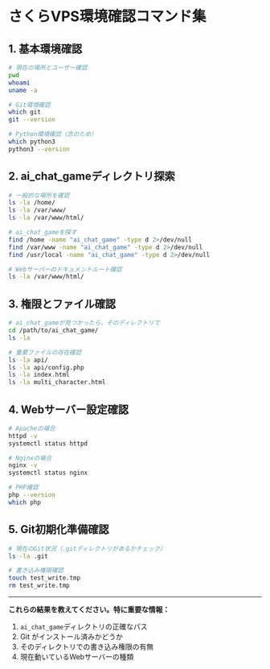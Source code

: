 # さくらVPS環境確認コマンド集

## 1. 基本環境確認
```bash
# 現在の場所とユーザー確認
pwd
whoami
uname -a

# Git環境確認
which git
git --version

# Python環境確認（念のため）
which python3
python3 --version
```

## 2. ai_chat_gameディレクトリ探索
```bash
# 一般的な場所を確認
ls -la /home/
ls -la /var/www/
ls -la /var/www/html/

# ai_chat_gameを探す
find /home -name "ai_chat_game" -type d 2>/dev/null
find /var/www -name "ai_chat_game" -type d 2>/dev/null
find /usr/local -name "ai_chat_game" -type d 2>/dev/null

# Webサーバーのドキュメントルート確認
ls -la /var/www/html/
```

## 3. 権限とファイル確認
```bash
# ai_chat_gameが見つかったら、そのディレクトリで
cd /path/to/ai_chat_game/
ls -la

# 重要ファイルの存在確認
ls -la api/
ls -la api/config.php
ls -la index.html
ls -la multi_character.html
```

## 4. Webサーバー設定確認
```bash
# Apacheの場合
httpd -v
systemctl status httpd

# Nginxの場合
nginx -v
systemctl status nginx

# PHP確認
php --version
which php
```

## 5. Git初期化準備確認
```bash
# 現在のGit状況（.gitディレクトリがあるかチェック）
ls -la .git

# 書き込み権限確認
touch test_write.tmp
rm test_write.tmp
```

---

**これらの結果を教えてください。特に重要な情報：**
1. `ai_chat_game`ディレクトリの正確なパス
2. Git がインストール済みかどうか
3. そのディレクトリでの書き込み権限の有無
4. 現在動いているWebサーバーの種類
